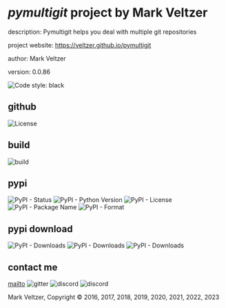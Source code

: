# *pymultigit* project by Mark Veltzer

description: Pymultigit helps you deal with multiple git repositories

project website: https://veltzer.github.io/pymultigit

author: Mark Veltzer

version: 0.0.86

![Code style: black](https://img.shields.io/badge/code%20style-black-000000.svg)

## github

![License](https://img.shields.io/github/license/veltzer/pytconf)

## build

![build](https://github.com/veltzer/pymultigit/workflows/build/badge.svg)

## pypi

![PyPI - Status](https://img.shields.io/pypi/status/pymultigit)
![PyPI - Python Version](https://img.shields.io/pypi/pyversions/pymultigit)
![PyPI - License](https://img.shields.io/pypi/l/pymultigit)
![PyPI - Package Name](https://img.shields.io/pypi/v/pymultigit)
![PyPI - Format](https://img.shields.io/pypi/format/pymultigit)

## pypi download

![PyPI - Downloads](https://img.shields.io/pypi/dd/pymultigit)
![PyPI - Downloads](https://img.shields.io/pypi/dw/pymultigit)
![PyPI - Downloads](https://img.shields.io/pypi/dm/pymultigit)



## contact me
[mailto](mailto:mark.veltzer@gmail.com)
![gitter](https://img.shields.io/gitter/room/veltzer/mark.veltzer)
![discord](https://img.shields.io/discord/719336281624281119)
![discord](https://img.shields.io/discord/719336282194444302)

Mark Veltzer, Copyright © 2016, 2017, 2018, 2019, 2020, 2021, 2022, 2023
